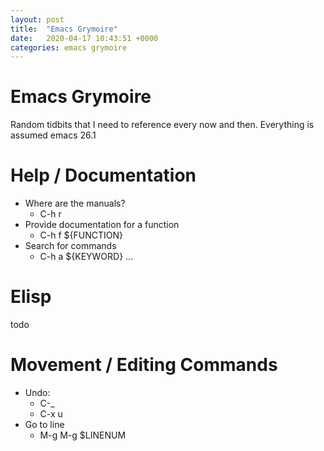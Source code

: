 ```yaml
---
layout: post
title:  "Emacs Grymoire"
date:   2020-04-17 10:43:51 +0000
categories: emacs grymoire
---
```


# Emacs Grymoire

Random tidbits that I need to reference every now and then. Everything is assumed emacs 26.1

# Help / Documentation

* Where are the manuals?
  - C-h r
* Provide documentation for a function
  - C-h f ${FUNCTION}
* Search for commands 
  - C-h a ${KEYWORD} ...

# Elisp

todo

# Movement / Editing Commands

* Undo: 
  - C-_
  - C-x u
* Go to line
  - M-g M-g $LINENUM
